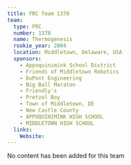 ```yaml
---
title: FRC Team 1370
team:
  type: FRC
  number: 1370
  name: Thermogenesis
  rookie_year: 2004
  location: Middletown, Delaware, USA
  sponsors:
    - Appoquinimink School District
    - Friends of Middletown Robotics
    - DuPont Engineering
    - Big Ball Maraton
    - Friendly's
    - Pretzel Boy
    - Town of Middletown, DE
    - New Castle County
    - APPOQUINIMINK HIGH SCHOOL
    - MIDDLETOWN HIGH SCHOOL
  links:
    Website: 
---
```

No content has been added for this team